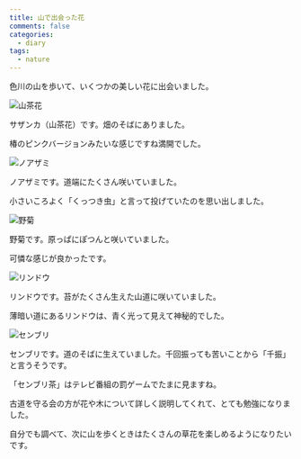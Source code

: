 ```yaml
---
title: 山で出会った花
comments: false
categories:
  - diary
tags:
  - nature
---
```


色川の山を歩いて、いくつかの美しい花に出会いました。

![山茶花][1]

サザンカ（山茶花）です。畑のそばにありました。

椿のピンクバージョンみたいな感じですね満開でした。

![ノアザミ][2]

ノアザミです。道端にたくさん咲いていました。

小さいころよく「くっつき虫」と言って投げていたのを思い出しました。

![野菊][3]

野菊です。原っぱにぽつんと咲いていました。

可憐な感じが良かったです。

![リンドウ][4]

リンドウです。苔がたくさん生えた山道に咲いていました。

薄暗い道にあるリンドウは、青く光って見えて神秘的でした。

![センブリ][5]

センブリです。道のそばに生えていました。千回振っても苦いことから「千振」と言うそうです。

「センブリ茶」はテレビ番組の罰ゲームでたまに見ますね。

古道を守る会の方が花や木について詳しく説明してくれて、とても勉強になりました。

自分でも調べて、次に山を歩くときはたくさんの草花を楽しめるようになりたいです。

[1]: /img/uploads/2009/11/flower-irogawa-hill-1.jpg
[2]: /img/uploads/2009/11/flower-irogawa-hill-2.jpg
[3]: /img/uploads/2009/11/flower-irogawa-hill-3.jpg
[4]: /img/uploads/2009/11/flower-irogawa-hill-4.jpg
[5]: /img/uploads/2009/11/flower-irogawa-hill-5.jpg
